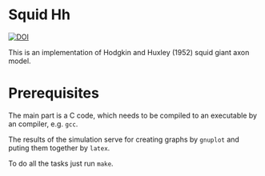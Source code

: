 # Squid Hh

[![DOI](https://zenodo.org/badge/599016020.svg)](https://zenodo.org/badge/latestdoi/599016020)


This is an implementation of Hodgkin and Huxley (1952) squid giant
axon model.

# Prerequisites

The main part is a C code, which needs to be compiled to an
executable by an compiler, e.g. `gcc`.

The results of the simulation serve for creating graphs by `gnuplot`
and puting them together by `latex`.

To do all the tasks just run `make`.


